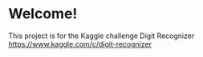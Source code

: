 Welcome!
=====================

This project is for the Kaggle challenge Digit Recognizer 
https://www.kaggle.com/c/digit-recognizer